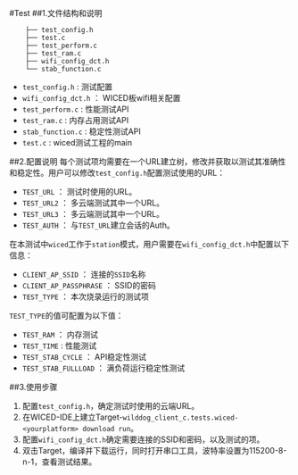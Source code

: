 #Test
##1.文件结构和说明
	
    	├── test_config.h
		├── test.c
    	├── test_perform.c
    	├── test_ram.c
		├── wifi_config_dct.h
    	└── stab_function.c
    
*	`test_config.h` : 测试配置
*	`wifi_config_dct.h` ： WICED板wifi相关配置
*	`test_perform.c` : 性能测试API
*	`test_ram.c` : 内存占用测试API
*	`stab_function.c` : 稳定性测试API
*	`test.c` : wiced测试工程的main

##2.配置说明
每个测试项均需要在一个URL建立树，修改并获取以测试其准确性和稳定性。用户可以修改`test_config.h`配置测试使用的URL：

- `TEST_URL` ： 测试时使用的URL。
- `TEST_URL2` ： 多云端测试其中一个URL。
- `TEST_URL3` ： 多云端测试其中一个URL。
- `TEST_AUTH` ： 与`TEST_URL`建立会话的Auth。

在本测试中`wiced`工作于`station`模式，用户需要在`wifi_config_dct.h`中配置以下信息：

- `CLIENT_AP_SSID` ： 连接的`SSID`名称
- `CLIENT_AP_PASSPHRASE` ： SSID的密码
- `TEST_TYPE` ： 本次烧录运行的测试项

`TEST_TYPE`的值可配置为以下值：

- `TEST_RAM` ： 内存测试
- `TEST_TIME` : 性能测试
- `TEST_STAB_CYCLE` ： API稳定性测试
- `TEST_STAB_FULLLOAD` ： 满负荷运行稳定性测试



##3.使用步骤
1. 配置`test_config.h`，确定测试时使用的云端URL。
2. 在WICED-IDE上建立Target-`wilddog_client_c.tests.wiced-<yourplatform> download run`。
3. 配置`wifi_config_dct.h`确定需要连接的SSID和密码，以及测试的项。
2. 双击Target，编译并下载运行，同时打开串口工具，波特率设置为115200-8-n-1，查看测试结果。
